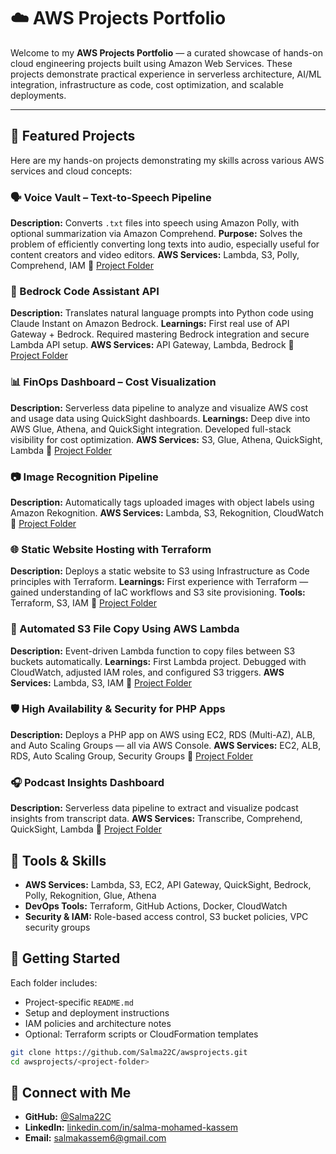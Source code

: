 # ☁️ AWS Projects Portfolio

Welcome to my **AWS Projects Portfolio** — a curated showcase of hands-on cloud engineering projects built using Amazon Web Services. These projects demonstrate practical experience in serverless architecture, AI/ML integration, infrastructure as code, cost optimization, and scalable deployments.


----
## 🚀 Featured Projects

Here are   my hands-on projects demonstrating my skills across various AWS services and cloud concepts:


### 🗣 Voice Vault – Text-to-Speech Pipeline

**Description:** Converts `.txt` files into speech using Amazon Polly, with optional summarization via Amazon Comprehend.
**Purpose:** Solves the problem of efficiently converting long texts into audio, especially useful for content creators and video editors.
**AWS Services:** Lambda, S3, Polly, Comprehend, IAM
📂 [Project Folder](https://github.com/Salma22C/awsprojects/tree/main/Voice%20Vault%20Project)


### 🤖 Bedrock Code Assistant API

**Description:** Translates natural language prompts into Python code using Claude Instant on Amazon Bedrock.
**Learnings:** First real use of API Gateway + Bedrock. Required mastering Bedrock integration and secure Lambda API setup.
**AWS Services:** API Gateway, Lambda, Bedrock
📂 [Project Folder](https://github.com/Salma22C/awsprojects/tree/main/Amazon%20Bedrock%20Code%20Assistant%20API)


### 📊 FinOps Dashboard – Cost Visualization

**Description:** Serverless data pipeline to analyze and visualize AWS cost and usage data using QuickSight dashboards.
**Learnings:** Deep dive into AWS Glue, Athena, and QuickSight integration. Developed full-stack visibility for cost optimization.
**AWS Services:** S3, Glue, Athena, QuickSight, Lambda
📂 [Project Folder](https://github.com/Salma22C/awsprojects/tree/main/AWS%20Cost%20Monitoring%20Dashboard)


### 📷 Image Recognition Pipeline

**Description:** Automatically tags uploaded images with object labels using Amazon Rekognition.
**AWS Services:** Lambda, S3, Rekognition, CloudWatch
📂 [Project Folder](https://github.com/Salma22C/awsprojects/tree/main/Serverless%20Image%20Recognition%20Pipeline)



### 🌐 Static Website Hosting with Terraform

**Description:** Deploys a static website to S3 using Infrastructure as Code principles with Terraform.
**Learnings:** First experience with Terraform — gained understanding of IaC workflows and S3 site provisioning.
**Tools:** Terraform, S3, IAM
📂 [Project Folder](https://github.com/Salma22C/awsprojects/tree/main/Static%20Website%20Hosting%20with%20Terraform)



### 🔀 Automated S3 File Copy Using AWS Lambda

**Description:** Event-driven Lambda function to copy files between S3 buckets automatically.
**Learnings:** First Lambda project. Debugged with CloudWatch, adjusted IAM roles, and configured S3 triggers.
**AWS Services:** Lambda, S3, IAM
📂 [Project Folder](https://github.com/Salma22C/awsprojects/tree/main/Lambda%20copy%20Automation)



### 🛡️ High Availability & Security for PHP Apps

**Description:** Deploys a PHP app on AWS using EC2, RDS (Multi-AZ), ALB, and Auto Scaling Groups — all via AWS Console.
**AWS Services:** EC2, ALB, RDS, Auto Scaling Group, Security Groups
📂 [Project Folder](https://github.com/Salma22C/awsprojects/tree/main/High%20Availability%20and%20Security%20for%20PHP%20Applications%20)



### 🎧 Podcast Insights Dashboard

**Description:** Serverless data pipeline to extract and visualize podcast insights from transcript data.
**AWS Services:** Transcribe, Comprehend, QuickSight, Lambda
📂 [Project Folder](https://github.com/Salma22C/awsprojects/tree/main/Podcast%20Insights%20Dashboard)



## 🔧 Tools & Skills

* **AWS Services:** Lambda, S3, EC2, API Gateway, QuickSight, Bedrock, Polly, Rekognition, Glue, Athena
* **DevOps Tools:** Terraform, GitHub Actions, Docker, CloudWatch
* **Security & IAM:** Role-based access control, S3 bucket policies, VPC security groups



## 📁 Getting Started

Each folder includes:

* Project-specific `README.md`
* Setup and deployment instructions
* IAM policies and architecture notes
* Optional: Terraform scripts or CloudFormation templates

```bash
git clone https://github.com/Salma22C/awsprojects.git
cd awsprojects/<project-folder>
```




## 📢 Connect with Me

* **GitHub:** [@Salma22C](https://github.com/Salma22C)
* **LinkedIn:** [linkedin.com/in/salma-mohamed-kassem](https://www.linkedin.com/in/salma-mohamed-kassem/)
* **Email:** [salmakassem6@gmail.com](mailto:salmakassem6@gmail.com)

